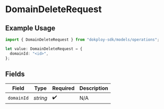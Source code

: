 # DomainDeleteRequest

## Example Usage

```typescript
import { DomainDeleteRequest } from "dokploy-sdk/models/operations";

let value: DomainDeleteRequest = {
  domainId: "<id>",
};
```

## Fields

| Field              | Type               | Required           | Description        |
| ------------------ | ------------------ | ------------------ | ------------------ |
| `domainId`         | *string*           | :heavy_check_mark: | N/A                |